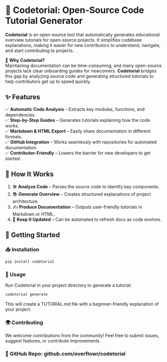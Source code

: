# 📖 Codetorial: Open-Source Code Tutorial Generator  

**Codetorial** is an open-source tool that automatically generates educational overview tutorials for open-source projects. It simplifies codebase explanations, making it easier for new contributors to understand, navigate, and start contributing to projects.

🚀 **Why Codetorial?**  
Maintaining documentation can be time-consuming, and many open-source projects lack clear onboarding guides for newcomers. **Codetorial** bridges this gap by analyzing source code and generating structured tutorials to help contributors get up to speed quickly.

## ✨ Features  
✅ **Automatic Code Analysis** – Extracts key modules, functions, and dependencies.  
✅ **Step-by-Step Guides** – Generates tutorials explaining how the code works.  
✅ **Markdown & HTML Export** – Easily share documentation in different formats.  
✅ **GitHub Integration** – Works seamlessly with repositories for automated documentation.  
✅ **Contributor-Friendly** – Lowers the barrier for new developers to get started.  

## 🎯 How It Works  
1. 🛠️ **Analyze Code** – Parses the source code to identify key components.  
2. 📚 **Generate Overview** – Creates structured explanations of project architecture.  
3. ✍️ **Produce Documentation** – Outputs user-friendly tutorials in Markdown or HTML.  
4. 🔄 **Keep It Updated** – Can be automated to refresh docs as code evolves.  

## 🏁 Getting Started  
### 📥 Installation  
```bash
pip install codetorial
```
### 🚀 Usage

Run Codetorial in your project directory to generate a tutorial:
```bash
codetorial generate
```

This will create a TUTORIAL.md file with a beginner-friendly explanation of your project.

### 🌍 Contributing

We welcome contributions from the community! Feel free to submit issues, suggest features, or contribute improvements.

### 📌 GitHub Repo: github.com/overflowr/codetorial
